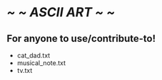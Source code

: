 ﻿# *~ ~ ASCII ART ~ ~*

## For anyone to use/contribute-to!



* cat_dad.txt
* musical_note.txt
* tv.txt
